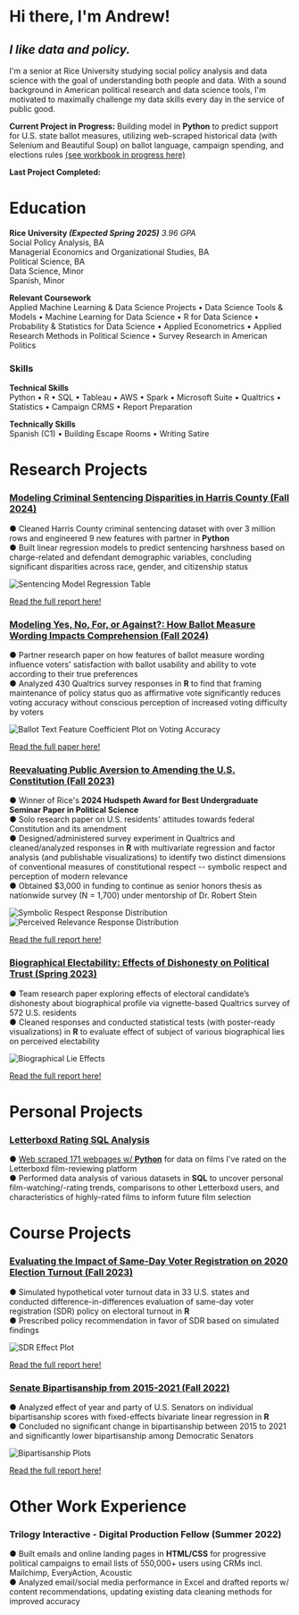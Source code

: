 <h1 id="hi-there-i-m-andrew-">Hi there, I&#39;m Andrew!</h1>
<h2 id="_i-like-data-and-policy-_"><em>I like data and policy.</em></h2>
<p>I&#39;m a senior at Rice University studying social policy analysis and data science with the goal of understanding both people and data. With a sound background in American political research and data science tools, I&#39;m motivated to maximally challenge my data skills every day in the service of public good.</p>
<p><strong>Current Project in Progress:</strong> Building model in <strong>Python</strong> to predict support for U.S. state ballot measures, utilizing web-scraped historical data (with Selenium and Beautiful Soup) on ballot language, campaign spending, and elections rules <a href = "https://github.com/andrewdkim7/portfolio/blob/ede4ac09c50ae55d132fe835aba6ac7b22614488/Python/BallotMeasures.ipynb">(see workbook in progress here)</a></p>
<p><strong>Last Project Completed:</strong> 
</p>

<h1 id="education">Education</h1>
<p><strong>Rice University <em>(Expected Spring 2025)</em></strong> <em>3.96 GPA</em><br>Social Policy Analysis, BA<br>Managerial Economics and Organizational Studies, BA<br>Political Science, BA<br>Data Science, Minor<br>Spanish, Minor</p>
<p><strong>Relevant Coursework</strong><br>Applied Machine Learning &amp; Data Science Projects • Data Science Tools &amp; Models • Machine Learning for Data Science • R for Data Science • Probability &amp; Statistics for Data Science • Applied Econometrics • Applied Research Methods in Political Science • Survey Research in American Politics</p>

<h3 id="skills">Skills</h3>
<p><strong>Technical Skills</strong><br>Python • R • SQL • Tableau • AWS • Spark • Microsoft Suite • Qualtrics • Statistics • Campaign CRMS • Report Preparation</p>
<p><strong>Technically Skills</strong><br>Spanish (C1) • Building Escape Rooms • Writing Satire</p>
<h1 id="research-projects">Research Projects</h1>

<h3><ins><a href="https://github.com/andrewdkim7/portfolio/blob/c9c80964b6e76da36698f11e5223ddd547a8a16c/Python/HarrisCountySentencingDisparities.ipynb">Modeling Criminal Sentencing Disparities in Harris County (Fall 2024)</a></ins></h3>
<p>● Cleaned Harris County criminal sentencing dataset with over 3 million rows and engineered 9 new features with partner in <strong>Python</strong><br>● Built linear regression models to predict sentencing harshness based on charge-related and defendant demographic variables, concluding significant disparities across race, gender, and citizenship status</p>
<p><img src="Python/visuals/sentencingmodel.png" alt="Sentencing Model Regression Table"></p>
<p><a href="https://github.com/andrewdkim7/portfolio/blob/d0d914f15675c3e0667fd6fec48937bac034305e/Python/reports/HarrisCountySentencingDisparities_Report.pdf">Read the full report here!</a></p>

<h3><ins><a href="https://github.com/andrewdkim7/portfolio/blob/db5fefb0dbe764c7b24950026d044f661b549b79/R/YesNoForOrAgainst.R">Modeling Yes, No, For, or Against?: How Ballot Measure Wording Impacts Comprehension (Fall 2024)</a></ins></h3>
<p>● Partner research paper on how features of ballot measure wording influence voters' satisfaction with ballot usability and ability to vote according to their true preferences<br>● Analyzed 430 Qualtrics survey responses in <strong>R</strong> to find that framing maintenance of policy status quo as affirmative vote significantly reduces voting accuracy without conscious perception of increased voting difficulty by voters</p>
<p><img src="R/visuals/ballottextplot.png" alt="Ballot Text Feature Coefficient Plot on Voting Accuracy"></p>
<p><a href="https://github.com/andrewdkim7/portfolio/blob/db5fefb0dbe764c7b24950026d044f661b549b79/R/reports/YesNoForOrAgainst_Paper.pdf">Read the full paper here!</a></p>

<h3 id="-ins-reevaluating-public-aversion-to-amending-the-u-s-constitution-fall-2023-https-github-com-andrewdkim7-portfolio-blob-0b1638012aded0788e97b806b80f5b479bd09e67-r-constitutionalveneration-r-ins-"><ins><a href="https://github.com/andrewdkim7/portfolio/blob/0b1638012aded0788e97b806b80f5b479bd09e67/R/ConstitutionalVeneration.R">Reevaluating Public Aversion to Amending the U.S. Constitution (Fall 2023)</a></ins></h3>
<p>● Winner of Rice&#39;s <strong>2024 Hudspeth Award for Best Undergraduate Seminar Paper in Political Science</strong><br>● Solo research paper on U.S. residents&#39; attitudes towards federal Constitution and its amendment<br>● Designed/administered survey experiment in Qualtrics and cleaned/analyzed responses in <strong>R</strong> with multivariate regression and factor analysis (and publishable visualizations) to identify two distinct dimensions of conventional measures of constitutional respect -- symbolic respect and perception of modern relevance<br>● Obtained $3,000 in funding to continue as senior honors thesis as nationwide survey (N = 1,700) under mentorship of Dr. Robert Stein</p>
<p><img src="R/visuals/symdistribution.png" alt="Symbolic Respect Response Distribution"> <img src="R/visuals/reldistribution.png" alt="Perceived Relevance Response Distribution"></p>
<p><a href="https://github.com/andrewdkim7/portfolio/blob/e3f20c15e5b40f1f4230b06223b50b86533837e4/R/reports/VenerationvsRespect_Paper.pdf">Read the full report here!</a></p>

<h3 id="-ins-biographical-electability-effects-of-dishonesty-on-political-trust-spring-2023-https-github-com-andrewdkim7-portfolio-blob-0b1638012aded0788e97b806b80f5b479bd09e67-r-biographicalelectability-r-ins-"><ins><a href="https://github.com/andrewdkim7/portfolio/blob/0b1638012aded0788e97b806b80f5b479bd09e67/R/BiographicalElectability.R">Biographical Electability: Effects of Dishonesty on Political Trust (Spring 2023)</a></ins></h3>
<p>● Team research paper exploring effects of electoral candidate’s dishonesty about biographical profile via vignette-based Qualtrics survey of 572 U.S. residents<br>● Cleaned responses and conducted statistical tests (with poster-ready visualizations) in <strong>R</strong> to evaluate effect of subject of various biographical lies on perceived electability</p>
<p><img src="R/visuals/lieeffects.png" alt="Biographical Lie Effects"></p>
<p><a href="https://github.com/andrewdkim7/portfolio/blob/e3f20c15e5b40f1f4230b06223b50b86533837e4/R/reports/BiographicalElectability_Paper.pdf">Read the full report here!</a></p>

<h1 id="personal-projects">Personal Projects</h1>
<h3 id="-ins-letterboxd-rating-sql-analysis-https-github-com-andrewdkim7-portfolio-blob-9bcb718f42cb266c311dd58f5524542c09d8f5f5-sql-letterboxdsqlanalysis-ipynb-ins-"><ins><a href="https://github.com/andrewdkim7/portfolio/blob/9bcb718f42cb266c311dd58f5524542c09d8f5f5/SQL/LetterboxdSQLAnalysis.ipynb">Letterboxd Rating SQL Analysis</a></ins></h3>
<p>● <a href="https://github.com/andrewdkim7/portfolio/blob/a05bb65137b8a8b66fde1b6f4b77d5cfbe7d76e9/Python/LetterboxdWebScraping.ipynb">Web scraped 171 webpages w/ <strong>Python</strong></a> for data on films I&#39;ve rated on the Letterboxd film-reviewing platform<br>● Performed data analysis of various datasets in <strong>SQL</strong> to uncover personal film-watching/-rating trends, comparisons to other Letterboxd users, and characteristics of highly-rated films to inform future film selection</p>

<h1 id="course-projects">Course Projects</h1>
<h3 id="-ins-evaluating-the-impact-of-same-day-voter-registration-on-2020-election-turnout-fall-2023-https-github-com-andrewdkim7-portfolio-blob-0b1638012aded0788e97b806b80f5b479bd09e67-r-samedayvoterregistration-r-ins-"><ins><a href="https://github.com/andrewdkim7/portfolio/blob/0b1638012aded0788e97b806b80f5b479bd09e67/R/SameDayVoterRegistration.R">Evaluating the Impact of Same-Day Voter Registration on 2020 Election Turnout (Fall 2023)</a></ins></h3>
<p>● Simulated hypothetical voter turnout data in 33 U.S. states and conducted difference-in-differences evaluation of same-day voter registration (SDR) policy on electoral turnout in <strong>R</strong><br>● Prescribed policy recommendation in favor of SDR based on simulated findings</p>
<p><img src="R/visuals/sdrplot.png" alt="SDR Effect Plot"></p>
<p><a href="https://github.com/andrewdkim7/portfolio/blob/056db44863de5a0b2b8ffa619c41183142f2d37b/R/reports/SameDayRegistration_Report.pdf">Read the full report here!</a></p>

<h3 id="-ins-senate-bipartisanship-from-2015-2021-fall-2022-https-github-com-andrewdkim7-portfolio-blob-0b1638012aded0788e97b806b80f5b479bd09e67-r-senatebipartisanship-r-ins-"><ins><a href="https://github.com/andrewdkim7/portfolio/blob/0b1638012aded0788e97b806b80f5b479bd09e67/R/SenateBipartisanship.R">Senate Bipartisanship from 2015-2021 (Fall 2022)</a></ins></h3>
<p>● Analyzed effect of year and party of U.S. Senators on individual bipartisanship scores with fixed-effects bivariate linear regression in <strong>R</strong><br>● Concluded no significant change in bipartisanship between 2015 to 2021 and significantly lower bipartisanship among Democratic Senators</p>
<p><img src="R/visuals/bipartisan.png" alt="Bipartisanship Plots"></p>
<p><a href="https://github.com/andrewdkim7/portfolio/blob/056db44863de5a0b2b8ffa619c41183142f2d37b/R/reports/SenateBipartisanship_Writeup.pdf">Read the full report here!</a></p>

<h1 id="other-work-experience">Other Work Experience</h1>
<h3 id="trilogy-interactive-digital-production-fellow-summer-2022-">Trilogy Interactive - Digital Production Fellow (Summer 2022)</h3>
<p>● Built emails and online landing pages in <strong>HTML/CSS</strong> for progressive political campaigns to email lists of 550,000+ users using CRMs incl. Mailchimp, EveryAction, Acoustic<br>● Analyzed email/social media performance in Excel and drafted reports w/ content recommendations, updating existing data cleaning methods for improved accuracy</p>
